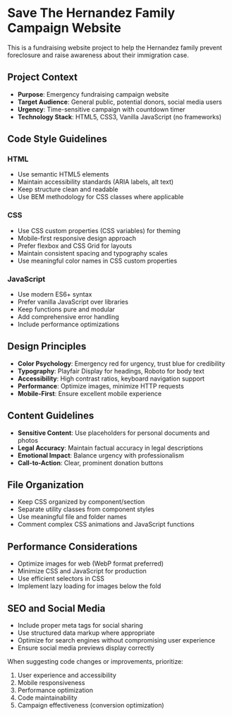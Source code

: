 <!-- Use this file to provide workspace-specific custom instructions to Copilot. For more details, visit https://code.visualstudio.com/docs/copilot/copilot-customization#_use-a-githubcopilotinstructionsmd-file -->

# Save The Hernandez Family Campaign Website

This is a fundraising website project to help the Hernandez family prevent foreclosure and raise awareness about their immigration case.

## Project Context

- **Purpose**: Emergency fundraising campaign website
- **Target Audience**: General public, potential donors, social media users
- **Urgency**: Time-sensitive campaign with countdown timer
- **Technology Stack**: HTML5, CSS3, Vanilla JavaScript (no frameworks)

## Code Style Guidelines

### HTML

- Use semantic HTML5 elements
- Maintain accessibility standards (ARIA labels, alt text)
- Keep structure clean and readable
- Use BEM methodology for CSS classes where applicable

### CSS

- Use CSS custom properties (CSS variables) for theming
- Mobile-first responsive design approach
- Prefer flexbox and CSS Grid for layouts
- Maintain consistent spacing and typography scales
- Use meaningful color names in CSS custom properties

### JavaScript

- Use modern ES6+ syntax
- Prefer vanilla JavaScript over libraries
- Keep functions pure and modular
- Add comprehensive error handling
- Include performance optimizations

## Design Principles

- **Color Psychology**: Emergency red for urgency, trust blue for credibility
- **Typography**: Playfair Display for headings, Roboto for body text
- **Accessibility**: High contrast ratios, keyboard navigation support
- **Performance**: Optimize images, minimize HTTP requests
- **Mobile-First**: Ensure excellent mobile experience

## Content Guidelines

- **Sensitive Content**: Use placeholders for personal documents and photos
- **Legal Accuracy**: Maintain factual accuracy in legal descriptions
- **Emotional Impact**: Balance urgency with professionalism
- **Call-to-Action**: Clear, prominent donation buttons

## File Organization

- Keep CSS organized by component/section
- Separate utility classes from component styles
- Use meaningful file and folder names
- Comment complex CSS animations and JavaScript functions

## Performance Considerations

- Optimize images for web (WebP format preferred)
- Minimize CSS and JavaScript for production
- Use efficient selectors in CSS
- Implement lazy loading for images below the fold

## SEO and Social Media

- Include proper meta tags for social sharing
- Use structured data markup where appropriate
- Optimize for search engines without compromising user experience
- Ensure social media previews display correctly

When suggesting code changes or improvements, prioritize:

1. User experience and accessibility
2. Mobile responsiveness
3. Performance optimization
4. Code maintainability
5. Campaign effectiveness (conversion optimization)
